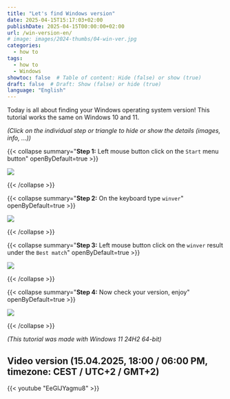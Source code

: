 ```yaml
---
title: "Let's find Windows version"
date: 2025-04-15T15:17:03+02:00
publishDate: 2025-04-15T00:00:00+02:00
url: /win-version-en/
# image: images/2024-thumbs/04-win-ver.jpg
categories: 
  - how to
tags: 
  - how to
  - Windows
showtoc: false  # Table of content: Hide (false) or show (true)
draft: false  # Draft: Show (false) or hide (true)
language: "English"
---
```


Today is all about finding your Windows operating system version! This tutorial works the same on Windows 10 and 11.

*(Click on the individual step or triangle to hide or show the details (images, info, ...))*

{{< collapse summary="**Step 1:** Left mouse button click on the `Start` menu button" openByDefault=true >}}

   ![](/images/other/Win11_start_btn.jpeg)

{{< /collapse >}}

{{< collapse summary="**Step 2:** On the keyboard type `winver`" openByDefault=true >}}

   ![](/images/other/Win11_en_start_search_winver.jpeg)

{{< /collapse >}}

{{< collapse summary="**Step 3:** Left mouse button click on the `winver` result under the `Best match`" openByDefault=true >}}

   ![](/images/other/Win11_en_start_search_winver_result.jpeg)

{{< /collapse >}}

{{< collapse summary="**Step 4:** Now check your version, enjoy" openByDefault=true >}}

   ![](/images/other/Win11_en_about_window.jpeg)

{{< /collapse >}}

*(This tutorial was made with Windows 11 24H2 64-bit)*

## Video version (15.04.2025, 18:00 / 06:00 PM, timezone: CEST / UTC+2 / GMT+2)

{{< youtube "EeGlJYagmu8" >}}